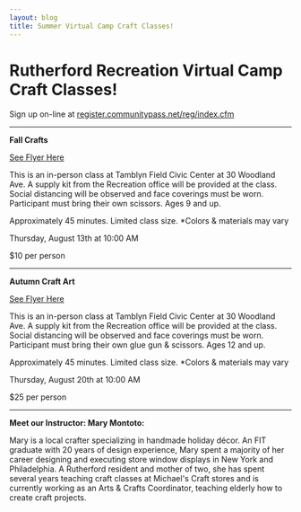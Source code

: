 ```yaml
---
layout: blog
title: Summer Virtual Camp Craft Classes!
---
```



# Rutherford Recreation Virtual Camp Craft Classes! 

Sign up on-line at [register.communitypass.net/reg/index.cfm
](https://register.communitypass.net/reg/index.cfm)


---

**Fall Crafts**

[See Flyer Here](https://storage.googleapis.com/static.rutherford-nj.com/recreation/summer-2020/Fall%20Crafts%20Flyer.pdf)

This is an in-person class at Tamblyn Field Civic Center at 30 Woodland Ave. A supply kit from the Recreation office will be provided at the class.
Social distancing will be observed and face coverings must be worn. Participant must bring their own scissors. Ages 9 and up.

Approximately 45 minutes. Limited class size. *Colors & materials may vary

Thursday, August 13th at 10:00 AM

$10 per person

---

**Autumn Craft Art**

[See Flyer Here](https://storage.googleapis.com/static.rutherford-nj.com/recreation/summer-2020/Fall%20wreath%20Flyer.docx.pdf)

This is an in-person class at Tamblyn Field Civic Center at 30 Woodland Ave. A supply kit from the Recreation office will be provided at the class.
Social distancing will be observed and face coverings must be worn. Participant must bring their own glue gun & scissors. Ages 12 and up.

Approximately 45 minutes. Limited class size. *Colors & materials may vary

Thursday, August 20th at 10:00 AM

$25 per person

---


**Meet our Instructor: Mary Montoto:**

Mary is a local crafter specializing in handmade holiday décor. An FIT graduate with 20 years of design experience, Mary spent a majority of her career designing and executing store window displays in New York and Philadelphia. A Rutherford resident and mother of two, she has spent several years teaching craft classes at Michael's Craft stores and is currently working as an Arts & Crafts Coordinator, teaching elderly how to create craft projects. 

